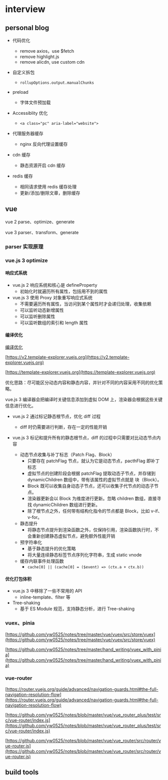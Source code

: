 # interview

## personal blog

* 代码优化
  * remove axios，use $fetch
  * remove highlight.js
  * remove alicdn, use custom cdn

* 自定义拆包
  * `rollupOptions.output.manualChunks`

* preload
  * 字体文件预加载

* Accessiblity 优化
  * `<a class="pc" aria-label="website">`

* 代理服务器缓存
  * nginx 反向代理设置缓存

* cdn 缓存
  * 静态资源开启 cdn 缓存

* redis 缓存
  * 相同请求使用 redis 缓存处理
  * 更新/添加/删除文章，删除缓存


## vue


vue 2 parse、optimize、generate

vue 3  parser、transform、generate

### parser 实现原理



### vue.js 3 optimize

#### 响应式系统

* vue.js 2 响应系统和核心是 defineProperty
  * 初始化时就遍历所有属性，包括用不到的属性
* vue.js 3 使用 Proxy 对象重写响应式系统
  * 不需要遍历所有属性，当访问到某个属性时才会递归处理，收集依赖
  * 可以监听动态新增属性
  * 可以监听删除属性
  * 可以监听数组的索引和 length 属性

#### 编译优化

[编译优化](https://www.yueluo.club/detail?articleId=62d0ab22397c3e0980cd2090)

[https://v2.template-explorer.vuejs.org](https://v2.template-explorer.vuejs.org)

[https://template-explorer.vuejs.org](https://template-explorer.vuejs.org)



优化思路：尽可能区分动态内容和静态内容，并针对不同的内容采用不同的优化策略。

vue.js 3 编译器会把编译时关键信息添加到虚拟 DOM 上，渲染器会根据这些关键信息进行优化。



* vue.js 2 通过标记静态根节点，优化 diff 过程
  * diff 时仍需要进行判断，存在一定的性能开销

* vue.js 3 标记和提升所有的静态根节点，diff 的过程中只需要对比动态节点内容
  * 动态节点收集与补丁标志（Patch Flag、Block）
    * 只要存在 patchFlag 节点，就认为它是动态节点，pacthFlag 即补丁标志
    * 虚拟节点的创建阶段会根据 patchFlag 提取动态子节点，并存储到 dynamicChildren 数组中，带有该属性的虚拟节点就是 块（Block）。
    * Block 既可以收集自身动态子节点，还可以收集子代节点的动态子节点。
    * 渲染器更新会以 Block 为维度进行更新。忽略 children 数组，直接寻找 dynamicChildren 数组进行更新。
    * 除了根节点之外，任何带有结构化指令的节点都是 Block，比如 v-if、v-for。
  * 静态提升
    * 将静态节点提升到渲染函数之外，仅保持引用，渲染函数执行时，不会重新创建静态虚拟节点，避免额外性能开销
  * 预字符串化
    * 基于静态提升的优化策略
    * 将大量连续静态标签节点序列化字符串，生成 static vnode
  * 缓存内联事件处理函数
    * `cache[0] || (cache[0] = ($event) => (ctx.a + ctx.b))`

#### 优化打包体积

* vue.js 3 中移除了一些不常用的 API
  * inline-template、filter 等
* Tree-shaking
  * 基于 ES Module 规范，支持静态分析，进行 Tree-shaking


### vuex、pinia

[https://github.com/yw0525/notes/tree/master/vue/vuex/src/store/vuex](https://github.com/yw0525/notes/tree/master/vue/vuex/src/store/vuex)

[https://github.com/yw0525/notes/tree/master/hand_writing/vuex_with_pinia](https://github.com/yw0525/notes/tree/master/hand_writing/vuex_with_pinia)

### vue-router

[https://router.vuejs.org/guide/advanced/navigation-guards.html#the-full-navigation-resolution-flow](https://router.vuejs.org/guide/advanced/navigation-guards.html#the-full-navigation-resolution-flow)

[https://github.com/yw0525/notes/blob/master/vue/vue_router_plus/test/src/vue-router/index.js](https://github.com/yw0525/notes/blob/master/vue/vue_router_plus/test/src/vue-router/index.js)

[https://github.com/yw0525/notes/blob/master/vue/vue_router/src/router/vue-router.js](https://github.com/yw0525/notes/blob/master/vue/vue_router/src/router/vue-router.js)

## build tools

